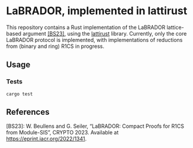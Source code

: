# LaBRADOR, implemented in lattirust

This repository contains a Rust implementation of the LaBRADOR lattice-based argument [[BS23]](#BS23), using the [lattirust](https://github.com/lattirust) library.
Currently, only the core LaBRADOR protocol is implemented, with implementations of reductions from (binary and ring) R1CS in progress. 

## Usage 
### Tests
```
cargo test
```

## References
<a id="BS23">[BS23]</a>: W. Beullens and G. Seiler, “LaBRADOR: Compact Proofs for R1CS from Module-SIS”, CRYPTO 2023. Available at https://eprint.iacr.org/2022/1341. 
